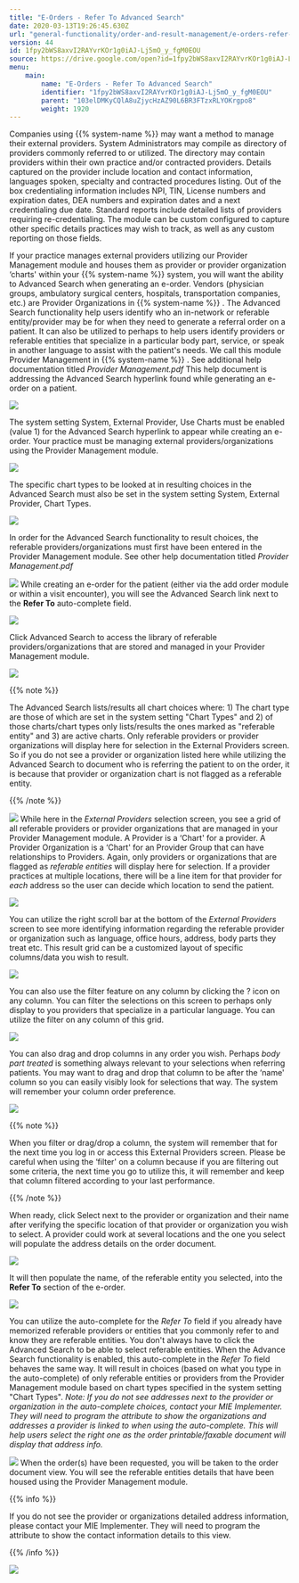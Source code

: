 ```yaml
---
title: "E-Orders - Refer To Advanced Search"
date: 2020-03-13T19:26:45.630Z
url: "general-functionality/order-and-result-management/e-orders-refer-to-advanced-search.html"
version: 44
id: 1fpy2bWS8axvI2RAYvrKOr1g0iAJ-Lj5mO_y_fgM0EOU
source: https://drive.google.com/open?id=1fpy2bWS8axvI2RAYvrKOr1g0iAJ-Lj5mO_y_fgM0EOU
menu:
    main:
        name: "E-Orders - Refer To Advanced Search"
        identifier: "1fpy2bWS8axvI2RAYvrKOr1g0iAJ-Lj5mO_y_fgM0EOU"
        parent: "103elDMKyCQlA8uZjycHzAZ90L6BR3FTzxRLYOKrgpo8"
        weight: 1920
---
```

Companies using {{% system-name %}} may want a method to manage their external providers. System Administrators may compile as directory of providers commonly referred to or utilized. The directory may contain providers within their own practice and/or contracted providers. Details captured on the provider include location and contact information, languages spoken, specialty and contracted procedures listing. Out of the box credentialing information includes NPI, TIN, License numbers and expiration dates, DEA numbers and expiration dates and a next credentialing due date. Standard reports include detailed lists of providers requiring re-credentialing. The module can be custom configured to capture other specific details practices may wish to track, as well as any custom reporting on those fields.



If your practice manages external providers utilizing our Provider Management module and houses them as provider or provider organization ‘charts' within your {{% system-name %}} system, you will want the ability to Advanced Search when generating an e-order. Vendors (physician groups, ambulatory surgical centers, hospitals, transportation companies, etc.) are Provider Organizations in {{% system-name %}} . The Advanced Search functionality help users identify who an in-network or referable entity/provider may be for when they need to generate a referral order on a patient. It can also be utilized to perhaps to help users identify providers or referable entities that specialize in a particular body part, service, or speak in another language to assist with the patient's needs. We call this module Provider Management in {{% system-name %}} . See additional help documentation titled *Provider Management.pdf* This help document is addressing the Advanced Search hyperlink found while generating an e-order on a patient.

![](../../external_files/a4feda83f04707d72b7a897e4a5030c6.png)

The system setting System, External Provider, Use Charts must be enabled (value 1) for the Advanced Search hyperlink to appear while creating an e-order. Your practice must be managing external providers/organizations using the Provider Management module.

![](../../external_files/81abe86920789638893fe2e8a32ac0f4.png)

The specific chart types to be looked at in resulting choices in the Advanced Search must also be set in the system setting System, External Provider, Chart Types.

![](../../external_files/7adee86ac12749779e2a266f1b4a7b95.png)

In order for the Advanced Search functionality to result choices, the referable providers/organizations must first have been entered in the Provider Management module. See other help documentation titled *Provider Management.pdf*

![](../../external_files/bb70bfbe5501b9eef4f2a970817f6f60.png)
While creating an e-order for the patient (either via the add order module or within a visit encounter), you will see the Advanced Search link next to the **Refer To** auto-complete field.

![](../../external_files/a4feda83f04707d72b7a897e4a5030c6.png)

Click Advanced Search to access the library of referable providers/organizations that are stored and managed in your Provider Management module.

![](../../external_files/58a3748210a7aec02268fc6c529c3b89.png)



{{% note %}}

The Advanced Search lists/results all chart choices where: 1) The chart type are those of which are set in the system setting "Chart Types" and 2) of those charts/chart types only lists/results the ones marked as "referable entity" and 3) are active charts. Only referable providers or provider organizations will display here for selection in the External Providers screen. So if you do not see a provider or organization listed here while utilizing the Advanced Search to document who is referring the patient to on the order, it is because that provider or organization chart is not flagged as a referable entity.

{{% /note %}}


![](../../external_files/d92ddb1ff95c98efaaac34c29f9d89b4.png)
While here in the *External Providers* selection screen, you see a grid of all referable providers or provider organizations that are managed in your Provider Management module. A Provider is a ‘Chart' for a provider. A Provider Organization is a ‘Chart' for an Provider Group that can have relationships to Providers. Again, only providers or organizations that are flagged as *referable entities* will display here for selection. If a provider practices at multiple locations, there will be a line item for that provider for *each* address so the user can decide which location to send the patient.

![](../../external_files/3d1a55adb2ec0ac41f5c66f15555b55b.png)

You can utilize the right scroll bar at the bottom of the *External Providers* screen to see more identifying information regarding the referable provider or organization such as language, office hours, address, body parts they treat etc. This result grid can be a customized layout of specific columns/data you wish to result.

![](../../external_files/c06fe006ac8c500d1fbd14177887d445.png)

You can also use the filter feature on any column by clicking the ? icon on any column. You can filter the selections on this screen to perhaps only display to you providers that specialize in a particular language. You can utilize the filter on any column of this grid.

![](../../external_files/d6235813457786b84d69f450fd990da0.png)

You can also drag and drop columns in any order you wish. Perhaps *body part treated* is something always relevant to your selections when referring patients. You may want to drag and drop that column to be after the ‘name' column so you can easily visibly look for selections that way. The system will remember your column order preference.

![](../../external_files/30d3c4b171fd86bd9906ae57fa292a48.png)



{{% note %}}

When you filter or drag/drop a column, the system will remember that for the next time you log in or access this External Providers screen. Please be careful when using the ‘filter' on a column because if you are filtering out some criteria, the next time you go to utilize this, it will remember and keep that column filtered according to your last performance.

{{% /note %}}




When ready, click Select next to the provider or organization and their name after verifying the specific location of that provider or organization you wish to select. A provider could work at several locations and the one you select will populate the address details on the order document.

![](../../external_files/cb5416317c24f5929f8c96964816c938.png)

It will then populate the name, of the referable entity you selected, into the **Refer To** section of the e-order.

![](../../external_files/e3c4470280462a932d02bf71641c35f3.png)

You can utilize the auto-complete for the *Refer To* field if you already have memorized referable providers or entities that you commonly refer to and know they are referable entities. You don't always have to click the Advanced Search to be able to select referable entities. When the Advance Search functionality is enabled, this auto-complete in the *Refer To* field behaves the same way. It will result in choices (based on what you type in the auto-complete) of only referable entities or providers from the Provider Management module based on chart types specified in the system setting "Chart Types". *Note: If you do not see addresses next to the provider or organization in the auto-complete choices, contact your MIE Implementer. They will need to program the attribute to show the organizations and addresses a provider is linked to when using the auto-complete. This will help users select the right one as the order printable/faxable document will display that address info.*

![](../../external_files/7e016d6068c51f785a9490734ae88eba.png)
When the order(s) have been requested, you will be taken to the order document view. You will see the referable entities details that have been housed using the Provider Management module.

{{% info %}}

If you do not see the provider or organizations detailed address information, please contact your MIE Implementer. They will need to program the attribute to show the contact information details to this view.

{{% /info %}}


![](../../external_files/98efa674c40c2dfa7a6052921e07930f.png)

